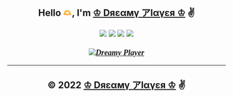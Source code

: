 <!-- <p align="center"><a href="https://github.com/Dreamyplayer"><img width="80%" alt="Hello, I'm Dreamy." src="./avatar.jpg" /></a></p> -->

<h2 align="center">Hello <img width="4%" src="https://github.com/microsoft/fluentui-emoji/blob/main/assets/Heart%20hands/Default/3D/heart_hands_3d_default.png?raw=true">, I'm <a href="https://github.com/Dreamyplayer/">♔ Dяεαмү アlαүεя ♔<a> ✌️</h2>

<p align="center" style='font: bold italic 1.3em "Comic Sans", serif'>
  <!-- <img width="4%" src="https://github.com/microsoft/fluentui-emoji/blob/main/assets/Crossed%20fingers/Default/3D/crossed_fingers_3d_default.png?raw=true"> I'm a self-taught passionate developer from India 🇮🇳 -->
  <img height="50%" width="auto" src ="https://github-readme-stats.vercel.app/api?username=Dreamyplayer&show_icons=true&count_private=true&theme=algolia&hide_border=true&hide=issues,contribs&text_color=bcbcbc&bg_color=00000000" />
  <img height="50%" width="auto" src ="https://github-readme-stats.vercel.app/api/top-langs/?username=Dreamyplayer&layout=compact&hide_border=true&theme=codeSTACKr&text_color=bcbcbc&bg_color=00000000&langs_count=6&hide=jupyter%20notebook,tex,css,php" />
  <img src ="https://github-readme-streak-stats.herokuapp.com?user=Dreamyplayer&theme=algolia&hide_border=true&background=FFFFFF00" />
  <img height="50%" width="auto" src="https://github-readme-stats.vercel.app/api/wakatime?username=Dreamyplayer&text_color=bcbcbc&hide_border=true&theme=algolia&bg_color=00000000&show_icons=true" />
  <br>
  <br>
  <a href="https://www.paypal.com/paypalme/DreamyPlayer"> <img align="center" src="https://cdn.buymeacoffee.com/buttons/v2/default-orange.png" height="50" width="210" alt="Dreamy Player" /></a>

  <!-- <img src ="code.svg" /> -->
</p>

---

<h2 align="center">© 2022 <a href="https://github.com/Dreamyplayer/">♔ Dяεαмү アlαүεя ♔<a> ✌️</h2>
